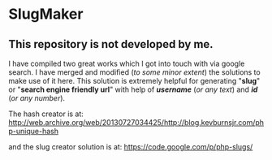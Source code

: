 # SlugMaker

## This repository is not developed by me. 

I have compiled two great works which I got into touch with via google search. 
I have merged and modified (*to some minor extent*) the solutions to make use of it here. 
This solution is extremely helpful for generating "**slug**" or "**search engine friendly url**" with help of ***username*** (*or any text*) and ***id*** (*or any number*).

The hash creator is at:
http://web.archive.org/web/20130727034425/http://blog.kevburnsjr.com/php-unique-hash

and the slug creator solution is at:
https://code.google.com/p/php-slugs/

